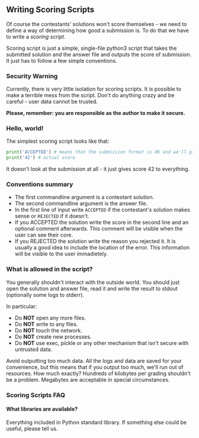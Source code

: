## Writing Scoring Scripts

Of course the contestants' solutions won't score themselves - we need to define a way of determining how good a submission is. To do that we have to write a *scoring script*.

Scoring script is just a simple, single-file python3 script that takes the submitted solution and the answer file and outputs the score of submission.
It just has to follow a few simple conventions.

### Security Warning

Currently, there is very little isolation for scoring scripts. It is possible to make a terrible mess from the script. Don't do anything crazy and be careful - user data cannot be trusted.

**Please, remember: you are responsible as the author to make it secure.**

### Hello, world!

The simplest scoring script looks like that:
```python
print('ACCEPTED') # means that the submission format is OK and we'll give it a score
print('42') # actual score
```

It doesn't look at the submission at all - it just gives score 42 to everything.

### Conventions summary

* The first commandline argument is a contestant solution.
* The second commandline argument is the answer file.
* In the first line of input write `ACCEPTED` if the contestant's solution makes sense or `REJECTED` if it doesn't.
* If you ACCEPTED the solution write the score in the second line and an optional comment afterwards. This comment will be visible when the user can see their core.
* If you REJECTED the solution write the reason you rejected it. It is usually a good idea to include the location of the error. This information will be visible to the user immadietely.

### What is allowed in the script?

You generally shouldn't interact with the outside world. You should just open the solution and answer file, read it and write the result to stdout (optionally some logs to stderr).

In particular:

* Do **NOT** open any more files.
* Do **NOT** write to any files.
* Do **NOT** touch the network.
* Do **NOT** create new processes.
* Do **NOT** use exec, pickle or any other mechanism that isn't secure with untrusted data.

Avoid outputting too much data. All the logs and data are saved for your convenience, but this means that if you output too much, we'll run out of resources. How much exactly? Hundreds of kilobytes per grading shouldn't be a problem. Megabytes are acceptable in special circumstances.

### Scoring Scripts FAQ

#### What libraries are available?

Everything included in Python standard library. If something else could be useful, please tell us.
